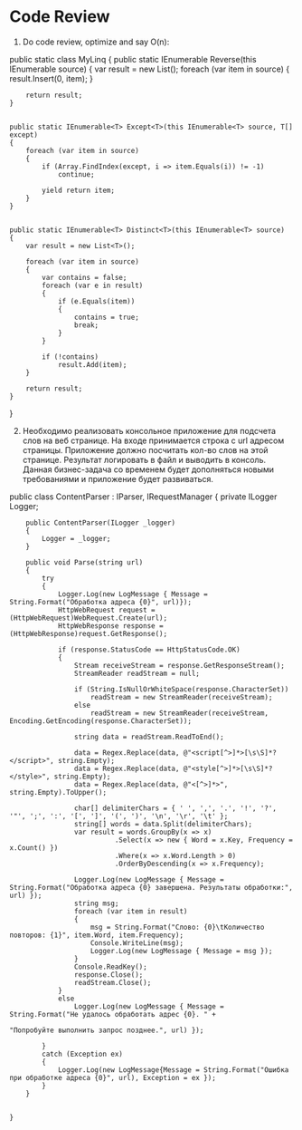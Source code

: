 # Code Review

1. Do code review, optimize and say O(n):

public static class MyLinq
{
    public static IEnumerable<T> Reverse<T>(this IEnumerable<T> source)
    {
        var result = new List<T>();
        foreach (var item in source)
        {
            result.Insert(0, item);
        }
 
        return result;
    }
 
 
    public static IEnumerable<T> Except<T>(this IEnumerable<T> source, T[] except)
    {
        foreach (var item in source)
        {
            if (Array.FindIndex(except, i => item.Equals(i)) != -1)
                continue;
 
            yield return item;
        }
    }
 
 
    public static IEnumerable<T> Distinct<T>(this IEnumerable<T> source)
    {
        var result = new List<T>();
 
        foreach (var item in source)
        {
            var contains = false;
            foreach (var e in result)
            {
                if (e.Equals(item))
                {
                    contains = true;
                    break;
                }
            }
 
            if (!contains)
                result.Add(item);
        }
 
        return result;
    }
}

2. Необходимо реализовать консольное приложение для подсчета слов на веб странице.
На входе принимается строка с url адресом страницы. Приложение должно посчитать кол-во слов на этой странице. 
Результат логировать в файл и выводить в консоль.
Данная бизнес-задача со временем будет дополняться новыми требованиями и приложение будет развиваться.

public class ContentParser : IParser, IRequestManager
    {
        private ILogger Logger;

        public ContentParser(ILogger _logger)
        {
            Logger = _logger;
        }

        public void Parse(string url)
        {
            try
            {
                Logger.Log(new LogMessage { Message = String.Format("Обработка адреса {0}", url)});
                HttpWebRequest request = (HttpWebRequest)WebRequest.Create(url);
                HttpWebResponse response = (HttpWebResponse)request.GetResponse();

                if (response.StatusCode == HttpStatusCode.OK)
                {
                    Stream receiveStream = response.GetResponseStream();
                    StreamReader readStream = null;

                    if (String.IsNullOrWhiteSpace(response.CharacterSet))
                        readStream = new StreamReader(receiveStream);
                    else
                        readStream = new StreamReader(receiveStream, Encoding.GetEncoding(response.CharacterSet));

                    string data = readStream.ReadToEnd();

                    data = Regex.Replace(data, @"<script[^>]*>[\s\S]*?</script>", string.Empty);
                    data = Regex.Replace(data, @"<style[^>]*>[\s\S]*?</style>", string.Empty);
                    data = Regex.Replace(data, @"<[^>]*>", string.Empty).ToUpper();

                    char[] delimiterChars = { ' ', ',', '.', '!', '?', '"', ';', ':', '[', ']', '(', ')', '\n', '\r', '\t' };
                    string[] words = data.Split(delimiterChars);
                    var result = words.GroupBy(x => x)
                              .Select(x => new { Word = x.Key, Frequency = x.Count() })
                              .Where(x => x.Word.Length > 0)
                              .OrderByDescending(x => x.Frequency);

                    Logger.Log(new LogMessage { Message = String.Format("Обработка адреса {0} завершена. Результаты обработки:", url) });
                    string msg;
                    foreach (var item in result)
                    {
                        msg = String.Format("Слово: {0}\tКоличество повторов: {1}", item.Word, item.Frequency);
                        Console.WriteLine(msg);
                        Logger.Log(new LogMessage { Message = msg });
                    }
                    Console.ReadKey();
                    response.Close();
                    readStream.Close();
                }
                else
                    Logger.Log(new LogMessage { Message = String.Format("Не удалось обработать адрес {0}. " +
                                                                            "Попробуйте выполнить запрос позднее.", url) });
                
            }
            catch (Exception ex)
            {
                Logger.Log(new LogMessage{Message = String.Format("Ошибка при обработке адреса {0}", url), Exception = ex });
            }
        }
		
		
    }
